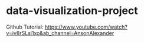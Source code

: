 # data-visualization-project
Github Tutorial: https://www.youtube.com/watch?v=iv8rSLsi1xo&ab_channel=AnsonAlexander
